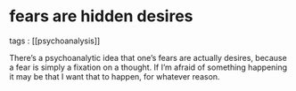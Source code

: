 # fears are hidden desires

tags
: [[psychoanalysis]]

There&rsquo;s a psychoanalytic idea that one&rsquo;s fears are actually desires, because a fear is simply a fixation on a thought. If I&rsquo;m afraid of something happening it may be that I want that to happen, for whatever reason.
